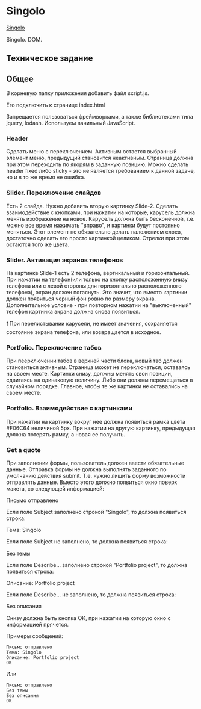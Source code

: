 # Singolo

[Singolo](https://ponikarovav.github.io/singolo/)

Singolo. DOM.

## Техническое задание

## Общее
В корневую папку приложения добавить файл script.js.


Его подключить к странице index.html


Запрещается пользоваться фреймворками, а также библиотеками типа jquery, lodash. Используем ванильный JavaScript.


### Header
Сделать меню с переключением. Активным остается выбранный элемент меню, предыдущий становится неактивным. Страница должна при этом переходить по якорям в заданную позицию. Можно сделать header fixed либо sticky - это не является требованием к данной задаче, но и в то же время не ошибка.

### Slider. Переключение слайдов
Есть 2 слайда. Нужно добавить вторую картинку Slide-2. Сделать взаимодействие с кнопками, при нажатии на которые, карусель должна менять изображение на новое. Карусель должна быть бесконечной, т.е. можно все время нажимать "вправо", и картинки будут постоянно меняться. Этот элемент не обязательно делать наложением слоев, достаточно сделать его просто картинкой целиком. Стрелки при этом остаются того же цвета.

### Slider. Активация экранов телефонов
На картинке Slide-1 есть 2 телефона, вертикальный и горизонтальный. При нажатии на телефон(или только на кнопку расположенную внизу телефона или с левой стороны для горизонтально расположенного телефона), экран должен погаснуть. Это значит, что вместо картинки должен появиться черный фон ровно по размеру экрана. Дополнительное условие - при повторном нажатии на "выключенный" телефон картинка экрана должна снова появиться.

❗ При перелистывании карусели, не имеет значения, сохраняется состояние экрана телефона, или возвращается в исходное.

### Portfolio. Переключение табов
При пеерключении табов в верхней части блока, новый таб должен становиться активным. Страница может не переключаться, оставаясь на своем месте. Картинки снизу, должны менять свои позиции, сдвигаясь на одинаковую величину. Либо они должны перемещаться в случайном порядке. Главное, чтобы те же картинки не оставались на своем месте.

### Portfolio. Взаимодействие с картинками
При нажатии на картинку вокруг нее должна появиться рамка цвета #F06C64 величиной 5px. При нажатии на другую картинку, предыдущая должна потерять рамку, а новая ее получить.

### Get a quote
При заполнении формы, пользователь должен ввести обязательные данные. Отправка формы не должна выполнять заданного по умолчанию действия submit. Т.е. нужно лишить форму возможности отправлять данные. Вместо этого должно появиться окно поверх макета, со следующей информацией:

Письмо отправлено

Если поле Subject заполнено строкой "Singolo", то должна появиться строка:

Тема: Singolo

Если поле Subject не заполнено, то должна появиться строка:

Без темы

Если поле Describe... заполнено строкой "Portfolio project", то должна появиться строка:

Описание: Portfolio project

Если поле Describe... не заполнено, то должна появиться строка:

Без описания

Снизу должна быть кнопка OK, при нажатии на которую окно с информацией прячется.

Примеры сообщений:
```
Письмо отправлено  
Тема: Singolo  
Описание: Portfolio project  
OK
```
Или
```
Письмо отправлено  
Без темы  
Без описания  
OK
```
